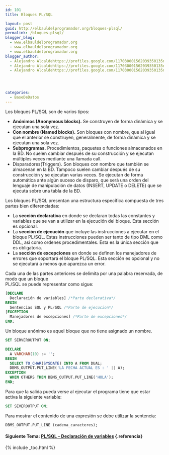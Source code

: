 ```yaml
---
id: 101
title: Bloques PL/SQL

layout: post
guid: http://elbauldelprogramador.org/bloques-plsql/
permalink: /bloques-plsql/
blogger_blog:
  - www.elbauldelprogramador.org
  - www.elbauldelprogramador.org
  - www.elbauldelprogramador.org
blogger_author:
  - Alejandro Alcaldehttps://profiles.google.com/117030001562039350135noreply@blogger.com
  - Alejandro Alcaldehttps://profiles.google.com/117030001562039350135noreply@blogger.com
  - Alejandro Alcaldehttps://profiles.google.com/117030001562039350135noreply@blogger.com




categories:
  - BaseDeDatos
---
```

<div class="icosql">
</div>

Los bloques PL/SQL son de varios tipos:

  * **Anónimos (Anonymous blocks).** Se construyen de forma dinámica y se ejecutan una sola vez.
  * **Con nombre (Named blocks).** Son bloques con nombre, que al igual que el anterior se construyen, generalmente, de forma dinámica y se ejecutan una sola vez.
  * **Subprogramas.** Procedimientos, paquetes o funciones almacenados en la BD. No suelen cambiar después de su construcción y se ejecutan múltiples veces mediante una llamada call.
  * Disparadores(Triggers). Son bloques con nombre que también se almacenan en la BD. Tampoco suelen cambiar después de su construcción y se ejecutan varias veces. Se ejecutan de forma automática ante algún suceso de disparo, que será una orden del lenguaje de manipulación de datos (INSERT, UPDATE o DELETE) que se ejecuta sobre una tabla de la BD.


<!--ad-->


Los bloques PL/SQL presentan una estructura específica compuesta de tres partes bien diferenciadas:

  * La **sección declarativa** en donde se declaran todas las constantes y variables que se van a utilizar en la ejecución del bloque. Esta sección es opcional.
  * La **sección de ejecución** que incluye las instrucciones a ejecutar en el bloque PL/SQL. Estas instrucciones pueden ser tanto de tipo DML como DDL, así como ordenes procedimentales. Esta es la única sección que es obligatoria.
  * La **sección de excepciones** en donde se definen los manejadores de errores que soportará el bloque PL/SQL. Esta sección es opcional y no se ejecutará a menos que aparezca un error.

Cada una de las partes anteriores se delimita por una palabra reservada, de modo que un bloque  
PL/SQL se puede representar como sigue:

```sql
[DECLARE
  Declaración de variables] /*Parte declarativa*/
BEGIN
  Sentencias SQL y PL/SQL /*Parte de ejecucion*/
[EXCEPTION
  Manejadores de excepciones] /*Parte de excepciones*/
END;


```

Un bloque anónimo es aquel bloque que no tiene asignado un nombre.

```sql
SET SERVEROUTPUT ON;

DECLARE
  A VARCHAR(10) := '';
BEGIN
  SELECT TO_CHAR(SYSDATE) INTO A FROM DUAL;
  DBMS_OUTPUT.PUT_LINE('LA FECHA ACTUAL ES : ' || A);
EXCEPTION
  WHEN OTHERS THEN DBMS_OUTPUT.PUT_LINE('HOLA');
END;

```

Para que la salida pueda verse al ejecutar el programa tiene que estar activa la siguiente variable:

```sql
SET SEVEROUTPUT ON;
```

Para mostrar el contenido de una expresión se debe utilizar la sentencia:

```sql
DBMS_OUTPUT.PUT_LINE (cadena_caracteres);
```

#### Siguiente Tema: [PL/SQL &#8211; Declaración de variables][1] {.referencia}



 [1]: https://elbauldelprogramador.com/plsql-declaracion-de-variables/

{% include _toc.html %}
